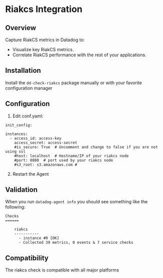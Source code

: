 # Riakcs Integration

## Overview

Capture RiakCS metrics in Datadog to:

* Visualize key RiakCS metrics.
* Correlate RiakCS performance with the rest of your applications.

## Installation

Install the `dd-check-riakcs` package manually or with your favorite configuration manager

## Configuration

1. Edit conf.yaml:

```
init_config:

instances:
  - access_id: access-key
    access_secret: access-secret
    #is_secure: True  # Uncomment and change to false if you are not using ssl
    #host: localhost  # Hostname/IP of your riakcs node
    #port: 8080  # port used by your riakcs node
    #s3_root: s3.amazonaws.com # 
```

2. Restart the Agent

## Validation

When you run `datadog-agent info` you should see something like the following:

    Checks
    ======

        riakcs
        -----------
          - instance #0 [OK]
          - Collected 39 metrics, 0 events & 7 service checks

## Compatibility

The riakcs check is compatible with all major platforms
